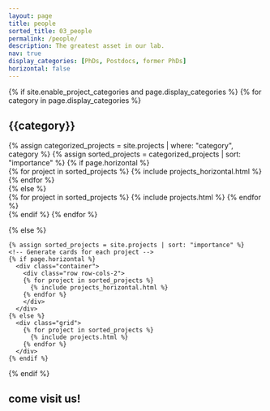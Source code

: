 ```yaml
---
layout: page
title: people
sorted_title: 03_people
permalink: /people/
description: The greatest asset in our lab.
nav: true
display_categories: [PhDs, Postdocs, former PhDs]
horizontal: false
---
```


<div class="row">
    <div class="col-sm mt-3 mt-md-0">
        <img class="img-fluid rounded" src="{{ '/assets/img/people/research_group.jpg' | relative_url }}" alt="" title="Research group"/>
    </div>
</div>

<div class="projects">
  {% if site.enable_project_categories and page.display_categories %}
  <!-- Display categorized projects -->
    {% for category in page.display_categories %}
      <h2 class="category">{{category}}</h2>
      {% assign categorized_projects = site.projects | where: "category", category %}
      {% assign sorted_projects = categorized_projects | sort: "importance" %}
      <!-- Generate cards for each project -->
      {% if page.horizontal %}
        <div class="container">
          <div class="row row-cols-2">
          {% for project in sorted_projects %}
            {% include projects_horizontal.html %}
          {% endfor %}
          </div>
        </div>
      {% else %}
        <div class="grid">
          {% for project in sorted_projects %}
            {% include projects.html %}
          {% endfor %}
        </div>
      {% endif %}
    {% endfor %}

  {% else %}
  <!-- Display projects without categories -->
    {% assign sorted_projects = site.projects | sort: "importance" %}
    <!-- Generate cards for each project -->
    {% if page.horizontal %}
      <div class="container">
        <div class="row row-cols-2">
        {% for project in sorted_projects %}
          {% include projects_horizontal.html %}
        {% endfor %}
        </div>
      </div>
    {% else %}
      <div class="grid">
        {% for project in sorted_projects %}
          {% include projects.html %}
        {% endfor %}
      </div>
    {% endif %}

  {% endif %}

</div>

<div class="projects">
      <h2 class="category">come visit us!</h2>
  <div class="row">
      <div class="col-sm mt-3 mt-md-0">
          <img class="img-fluid rounded" src="{{ '/assets/img/people/research_group_beers.jpg' | relative_url }}" alt="" title="Research group toasting"/>
      </div>
  </div>
</div>